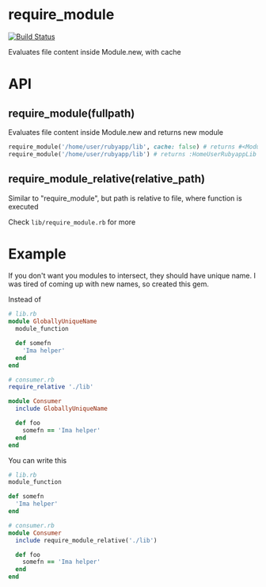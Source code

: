 # require_module

[![Build Status](https://travis-ci.org/BjornMelgaard/require_module.svg?branch=master)](https://travis-ci.org/BjornMelgaard/require_module)

Evaluates file content inside Module.new, with cache

# API

## require_module(fullpath)

Evaluates file content inside Module.new and returns new module

```rb
require_module('/home/user/rubyapp/lib', cache: false) # returns #<Module:0000012312>
require_module('/home/user/rubyapp/lib') # returns :HomeUserRubyappLib
```

## require_module_relative(relative_path)

Similar to "require_module", but path is relative to file, where function is executed

Check `lib/require_module.rb` for more


# Example
If you don't want you modules to intersect, they should have unique name.
I was tired of coming up with new names, so created this gem.

Instead of

```rb
# lib.rb
module GloballyUniqueName
  module_function

  def somefn
    'Ima helper'
  end
end
```

```rb
# consumer.rb
require_relative './lib'

module Consumer
  include GloballyUniqueName

  def foo
    somefn == 'Ima helper'
  end
end
```

You can write this

```rb
# lib.rb
module_function

def somefn
  'Ima helper'
end
```

```rb
# consumer.rb
module Consumer
  include require_module_relative('./lib')

  def foo
    somefn == 'Ima helper'
  end
end
```
